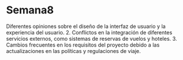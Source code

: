 # Semana8
Diferentes opiniones sobre el diseño de la interfaz de usuario y la experiencia del usuario. 2. Conflictos en la integración de diferentes servicios externos, como sistemas de reservas de vuelos y hoteles. 3. Cambios frecuentes en los requisitos del proyecto debido a las actualizaciones en las políticas y regulaciones de viaje.
